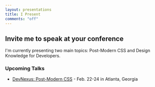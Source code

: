 ```yaml
---
layout: presentations
title: I Present
comments: "off"
---
```



## Invite me to speak at your conference

I'm currently presenting two main topics: Post-Modern CSS and Design Knowledge for Developers.

### Upcoming Talks
* [DevNexus: Post-Modern CSS](https://devnexus.com) - Feb. 22-24 in Atlanta, Georgia

<br>
